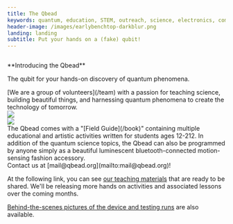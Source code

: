 ```yaml
---
title: The Qbead
keywords: quantum, education, STEM, outreach, science, electronics, computer science, physics
header-image: /images/earlybenchtop-darkblur.png
landing: landing
subtitle: Put your hands on a (fake) qubit!
---
```


<!--TODO: we need a "moto" for the landing page in the subtitle entry above. For the spinwheel it was "Children have the natural <em>curiosity</em> and <br> <em>capacity</em> to engineer a better world. <br> <br> Our kits just remind them.". MBA-type folks claim such stuff is super important.-->

<div class="row">
<div class="column large-text">
<p>**Introducing the Qbead** </p>
<p>The qubit for your hands-on discovery of quantum phenomena.</p> 
</div>
</div>

<div class="row">
<div class="column">
[We are a group of volunteers](/team) with a passion for teaching science, building beautiful things, and harnessing quantum phenomena to create the technology of tomorrow.  
</div>
<div class="column column-long"><img src="/images/earlypaperprot2.png"></div><!--IMAGE: we need a team pic-->
</div>

<div class="row dark-transparent">
<div class="column column-long"><img src="/images/earlysketch.png"></div><!--IMAGE: we need an image here maybe-->
<div class="column large-text">
The Qbead comes with a "[Field Guide](/book)" containing multiple educational and artistic activities written for students ages 12-212. In addition of the quantum science topics, the Qbead can also be programmed by anyone simply as a beautiful luminescent bluetooth-connected motion-sensing fashion accessory.
</div>
</div>

<div class="row dark">
<div class="column">
Contact us at [mail@qbead.org](mailto:mail@qbead.org)!

At the following link, you can see [our teaching materials](/book) that are ready to be shared. We'll be releasing more hands on activities and associated lessons over the coming months. 
    
[Behind-the-scenes pictures of the device and testing runs](/behindthescenes) are also available.<!--TODO: make this page with a lot of pictures from the tracking doc-->
</div>
</div>


